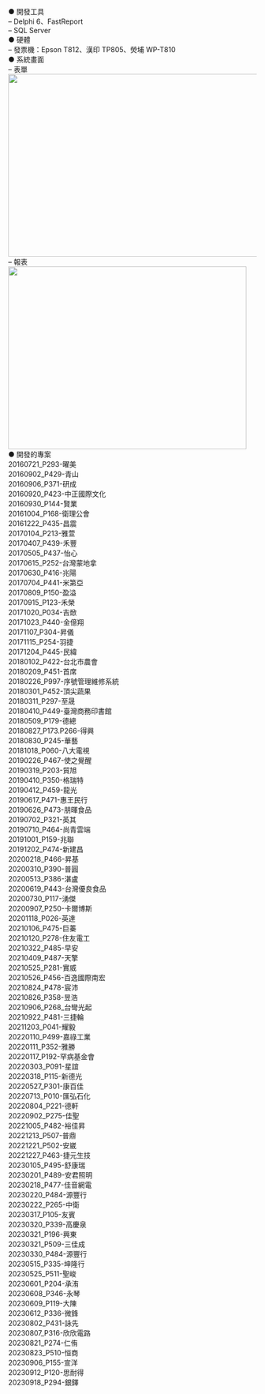 ● 開發工具  
– Delphi 6、FastReport  
– SQL Server  
● 硬體  
– 發票機：Epson T812、漢印 TP805、熒埔 WP-T810  
● 系統畫面  
– 表單  
<img width="512" height="370" src="https://github.com/xuejiajie/Experience/assets/22809971/992e670d-4484-40e5-b356-141b5c92f879"/>  
– 報表  
<img width="483" height="370" src="https://github.com/xuejiajie/Experience/assets/22809971/41554094-d0e8-4d1d-b7ad-286a6d9f6638"/>  
● 開發的專案  
20160721_P293-曜美  
20160902_P429-青山  
20160906_P371-研成  
20160920_P423-中正國際文化  
20160930_P144-賢業  
20161004_P168-衛理公會  
20161222_P435-昌震  
20170104_P213-雅萱  
20170407_P439-禾豐  
20170505_P437-怡心  
20170615_P252-台灣蒙地拿  
20170630_P416-兆陽  
20170704_P441-米第亞  
20170809_P150-盈溢  
20170915_P123-禾榮  
20171020_P034-吉焮  
20171023_P440-金億翔  
20171107_P304-昇儀  
20171115_P254-羽捷  
20171204_P445-民緯  
20180102_P422-台北市農會  
20180209_P451-首席  
20180226_P997-序號管理維修系統  
20180301_P452-頂尖蔬果  
20180311_P297-至晟  
20180410_P449-臺灣商務印書館  
20180509_P179-德總  
20180827_P173.P266-得興  
20180830_P245-華藝  
20181018_P060-八大電視  
20190226_P467-使之覺醒  
20190319_P203-貿旭  
20190410_P350-格瑞特  
20190412_P459-龍光  
20190617_P471-惠王民行  
20190626_P473-朋暉食品  
20190702_P321-英其  
20190710_P464-尚青雲端  
20191001_P159-兆聯  
20191202_P474-新建昌  
20200218_P466-昇基  
20200310_P390-普圓  
20200513_P386-湛盧  
20200619_P443-台灣優良食品  
20200730_P117-湧傑  
20200907_P250-卡爾博斯  
20201118_P026-英達  
20210106_P475-巨蓁  
20210120_P278-住友電工  
20210322_P485-早安  
20210409_P487-天擎  
20210525_P281-實威  
20210526_P456-百逸國際南宏  
20210824_P478-宸沛  
20210826_P358-昱浩  
20210906_P268_台彎光起  
20210922_P481-三捷輪  
20211203_P041-耀毅  
20220110_P499-嘉祿工業  
20220111_P352-雅勝  
20220117_P192-罕病基金會  
20220303_P091-星誼  
20220318_P115-新德光  
20220527_P301-康百佳  
20220713_P010-匯弘石化  
20220804_P221-德軒  
20220902_P275-佳聖  
20221005_P482-裕佳昇  
20221213_P507-普鼎  
20221221_P502-安崴  
20221227_P463-捷元生技  
20230105_P495-舒康瑞  
20230201_P489-安君照明  
20230218_P477-佳音網電  
20230220_P484-源豐行  
20230222_P265-中衛  
20230317_P105-友賓  
20230320_P339-高慶泉  
20230321_P196-興東  
20230321_P509-三佳成  
20230330_P484-源豐行  
20230515_P335-坤隆行  
20230525_P511-聖峻  
20230601_P204-承洧  
20230608_P346-永琴  
20230609_P119-大陳  
20230612_P336-微鋒  
20230802_P431-詠先  
20230807_P316-欣欣電路  
20230821_P274-仁侑  
20230823_P510-恒商  
20230906_P155-宣洋  
20230912_P120-思耐得  
20230918_P294-銀鐸  
